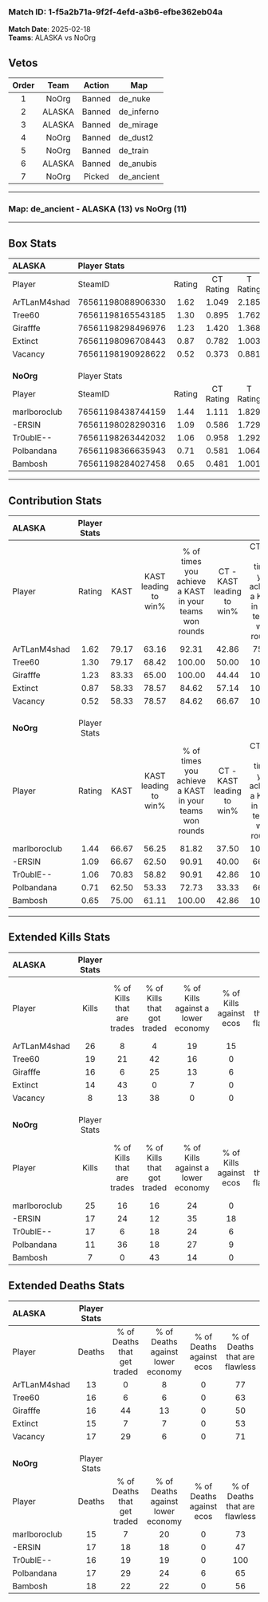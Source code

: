 ### Match ID: 1-f5a2b71a-9f2f-4efd-a3b6-efbe362eb04a  
**Match Date**: 2025-02-18  
**Teams**: ALASKA vs NoOrg  

## Vetos  

| Order | Team | Action | Map |
| :---: | :--: | :----: | --- |
| 1 | NoOrg | Banned | de_nuke |
| 2 | ALASKA | Banned | de_inferno |
| 3 | ALASKA | Banned | de_mirage |
| 4 | NoOrg | Banned | de_dust2 |
| 5 | NoOrg | Banned | de_train |
| 6 | ALASKA | Banned | de_anubis |
| 7 | NoOrg | Picked | de_ancient |

---  

### **Map**: de_ancient - ALASKA (13) vs NoOrg (11)  
---  

## Box Stats  

| **ALASKA**   | Player Stats      |        |           |          |       |      |       |         |        |      |     |
| :- | :- | :-: | :-: | :-: | :-: | :-: | :-: | :-: | :-: | :-: | :-: |
| Player       | SteamID           | Rating | CT Rating | T Rating | KAST  | ADR  | Kills | Assists | Deaths | K/D  | HS% |
| ArTLanM4shad | 76561198088906330 |  1.62  |   1.049   |  2.185   | 79.17 | 95.3 |  26   |    6    |   13   | 2.00 | 30  |
| Tree60       | 76561198165543185 |  1.30  |   0.895   |  1.762   | 79.17 | 93.3 |  19   |    9    |   16   | 1.19 | 57  |
| Girafffe     | 76561198298496976 |  1.23  |   1.420   |  1.368   | 83.33 | 94.3 |  16   |    9    |   16   | 1.00 | 50  |
| Extinct      | 76561198096708443 |  0.87  |   0.782   |  1.003   | 58.33 | 61.0 |  14   |    4    |   15   | 0.93 | 57  |
| Vacancy      | 76561198190928622 |  0.52  |   0.373   |  0.881   | 58.33 | 33.0 |   8   |    3    |   17   | 0.47 | 25  |
|              |                   |        |           |          |       |      |       |         |        |      |     |
|              |                   |        |           |          |       |      |       |         |        |      |     |
|              |                   |        |           |          |       |      |       |         |        |      |     |
| **NoOrg**    | Player Stats      |        |           |          |       |      |       |         |        |      |     |
| Player       | SteamID           | Rating | CT Rating | T Rating | KAST  | ADR  | Kills | Assists | Deaths | K/D  | HS% |
| marlboroclub | 76561198438744159 |  1.44  |   1.111   |  1.829   | 66.67 | 98.8 |  25   |    3    |   15   | 1.67 | 84  |
| -ERSIN       | 76561198028290316 |  1.09  |   0.586   |  1.729   | 66.67 | 89.6 |  17   |    5    |   17   | 1.00 | 70  |
| Tr0ublE--    | 76561198263442032 |  1.06  |   0.958   |  1.292   | 70.83 | 64.4 |  17   |    4    |   16   | 1.06 | 23  |
| Polbandana   | 76561198366635943 |  0.71  |   0.581   |  1.064   | 62.50 | 50.5 |  11   |    3    |   17   | 0.65 | 54  |
| Bambosh      | 76561198284027458 |  0.65  |   0.481   |  1.001   | 75.00 | 47.2 |   7   |    9    |   18   | 0.39 | 57  |
---  

## Contribution Stats  

| **ALASKA**   | Player Stats |       |                      |                                                        |                           |                                                             |                          |                                                            |
| :- | :-: | :-: | :-: | :-: | :-: | :-: | :-: | :-: |
| Player       |    Rating    | KAST  | KAST leading to win% | % of times you achieve a KAST in your teams won rounds | CT - KAST leading to win% | CT - % of times you achieve a KAST in your teams won rounds | T - KAST leading to win% | T - % of times you achieve a KAST in your teams won rounds |
| ArTLanM4shad |     1.62     | 79.17 |        63.16         |                         92.31                          |           42.86           |                            75.00                            |          75.00           |                           100.00                           |
| Tree60       |     1.30     | 79.17 |        68.42         |                         100.00                         |           50.00           |                           100.00                            |          81.82           |                           100.00                           |
| Girafffe     |     1.23     | 83.33 |        65.00         |                         100.00                         |           44.44           |                           100.00                            |          81.82           |                           100.00                           |
| Extinct      |     0.87     | 58.33 |        78.57         |                         84.62                          |           57.14           |                           100.00                            |          100.00          |                           77.78                            |
| Vacancy      |     0.52     | 58.33 |        78.57         |                         84.62                          |           66.67           |                           100.00                            |          87.50           |                           77.78                            |
|              |              |       |                      |                                                        |                           |                                                             |                          |                                                            |
|              |              |       |                      |                                                        |                           |                                                             |                          |                                                            |
|              |              |       |                      |                                                        |                           |                                                             |                          |                                                            |
| **NoOrg**    | Player Stats |       |                      |                                                        |                           |                                                             |                          |                                                            |
| Player       |    Rating    | KAST  | KAST leading to win% | % of times you achieve a KAST in your teams won rounds | CT - KAST leading to win% | CT - % of times you achieve a KAST in your teams won rounds | T - KAST leading to win% | T - % of times you achieve a KAST in your teams won rounds |
| marlboroclub |     1.44     | 66.67 |        56.25         |                         81.82                          |           37.50           |                           100.00                            |          75.00           |                           75.00                            |
| -ERSIN       |     1.09     | 66.67 |        62.50         |                         90.91                          |           40.00           |                            66.67                            |          72.73           |                           100.00                           |
| Tr0ublE--    |     1.06     | 70.83 |        58.82         |                         90.91                          |           42.86           |                           100.00                            |          70.00           |                           87.50                            |
| Polbandana   |     0.71     | 62.50 |        53.33         |                         72.73                          |           33.33           |                            66.67                            |          66.67           |                           75.00                            |
| Bambosh      |     0.65     | 75.00 |        61.11         |                         100.00                         |           42.86           |                           100.00                            |          72.73           |                           100.00                           |
---  

## Extended Kills Stats  

| **ALASKA**   | Player Stats |                            |                            |                                    |                         |                              |                                 |                                       |                    |           |
| :- | :-: | :-: | :-: | :-: | :-: | :-: | :-: | :-: | :-: | :-: |
| Player       |    Kills     | % of Kills that are trades | % of Kills that got traded | % of Kills against a lower economy | % of Kills against ecos | % of Kills that are flawless | % of Kills that are close duels | % of Kills that are assisted by flash | Pistol Round Kills | AWP Kills |
| ArTLanM4shad |      26      |             8              |             4              |                 19                 |           15            |              65              |                4                |                  15                   |         4          |    14     |
| Tree60       |      19      |             21             |             42             |                 16                 |            0            |              74              |                0                |                   0                   |         3          |     0     |
| Girafffe     |      16      |             6              |             25             |                 13                 |            6            |              56              |                6                |                  31                   |         1          |     0     |
| Extinct      |      14      |             43             |             0              |                 7                  |            0            |              79              |                0                |                  14                   |         1          |     1     |
| Vacancy      |      8       |             13             |             38             |                 0                  |            0            |              63              |                0                |                   0                   |         0          |     0     |
|              |              |                            |                            |                                    |                         |                              |                                 |                                       |                    |           |
|              |              |                            |                            |                                    |                         |                              |                                 |                                       |                    |           |
|              |              |                            |                            |                                    |                         |                              |                                 |                                       |                    |           |
| **NoOrg**    | Player Stats |                            |                            |                                    |                         |                              |                                 |                                       |                    |           |
| Player       |    Kills     | % of Kills that are trades | % of Kills that got traded | % of Kills against a lower economy | % of Kills against ecos | % of Kills that are flawless | % of Kills that are close duels | % of Kills that are assisted by flash | Pistol Round Kills | AWP Kills |
| marlboroclub |      25      |             16             |             16             |                 24                 |            0            |              64              |                4                |                   4                   |         4          |     0     |
| -ERSIN       |      17      |             24             |             12             |                 35                 |           18            |              47              |                0                |                   6                   |         0          |     0     |
| Tr0ublE--    |      17      |             6              |             18             |                 24                 |            6            |              82              |               12                |                   0                   |         1          |    12     |
| Polbandana   |      11      |             36             |             18             |                 27                 |            9            |              73              |                0                |                   0                   |         2          |     0     |
| Bambosh      |      7       |             0              |             43             |                 14                 |            0            |              29              |               14                |                   0                   |         2          |     0     |
## Extended Deaths Stats  

| **ALASKA**   | Player Stats |                             |                                   |                          |                               |                            |                           |               |
| :- | :-: | :-: | :-: | :-: | :-: | :-: | :-: | :-: |
| Player       |    Deaths    | % of Deaths that get traded | % of Deaths against lower economy | % of Deaths against ecos | % of Deaths that are flawless | % of Deaths that are close | % of Deaths while blinded | Deaths to AWP |
| ArTLanM4shad |      13      |              0              |                 8                 |            0             |              77               |             0              |             0             |       5       |
| Tree60       |      16      |              6              |                 6                 |            0             |              63               |             0              |             6             |       1       |
| Girafffe     |      16      |             44              |                13                 |            0             |              50               |             13             |             0             |       3       |
| Extinct      |      15      |              7              |                 7                 |            0             |              53               |             0              |             7             |       1       |
| Vacancy      |      17      |             29              |                 6                 |            0             |              71               |             12             |             0             |       2       |
|              |              |                             |                                   |                          |                               |                            |                           |               |
|              |              |                             |                                   |                          |                               |                            |                           |               |
|              |              |                             |                                   |                          |                               |                            |                           |               |
| **NoOrg**    | Player Stats |                             |                                   |                          |                               |                            |                           |               |
| Player       |    Deaths    | % of Deaths that get traded | % of Deaths against lower economy | % of Deaths against ecos | % of Deaths that are flawless | % of Deaths that are close | % of Deaths while blinded | Deaths to AWP |
| marlboroclub |      15      |              7              |                20                 |            0             |              73               |             0              |             7             |       3       |
| -ERSIN       |      17      |             18              |                18                 |            0             |              47               |             6              |            12             |       6       |
| Tr0ublE--    |      16      |             19              |                19                 |            0             |              100              |             0              |            13             |       0       |
| Polbandana   |      17      |             29              |                24                 |            6             |              65               |             6              |            24             |       3       |
| Bambosh      |      18      |             22              |                22                 |            0             |              56               |             0              |            11             |       3       |
